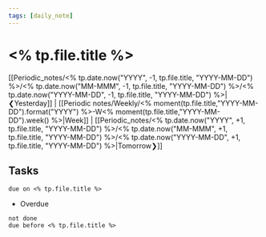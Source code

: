 ```yaml
---
tags: [daily_note]
---
```

# <% tp.file.title %>
[[Periodic_notes/<% tp.date.now("YYYY", -1, tp.file.title, "YYYY-MM-DD") %>/<% tp.date.now("MM-MMM", -1, tp.file.title, "YYYY-MM-DD") %>/<% tp.date.now("YYYY-MM-DD", -1, tp.file.title, "YYYY-MM-DD") %>|❮Yesterday]] | [[Periodic notes/Weekly/<% moment(tp.file.title,"YYYY-MM-DD").format("YYYY") %>-W<% moment(tp.file.title,"YYYY-MM-DD").week() %>|Week]] | [[Periodic_notes/<% tp.date.now("YYYY", +1, tp.file.title, "YYYY-MM-DD") %>/<% tp.date.now("MM-MMM", +1, tp.file.title, "YYYY-MM-DD") %>/<% tp.date.now("YYYY-MM-DD", +1, tp.file.title, "YYYY-MM-DD") %>|Tomorrow❯]]

## Tasks
```tasks
due on <% tp.file.title %>
```
- Overdue
```tasks
not done
due before <% tp.file.title %>
```
